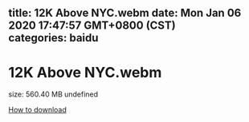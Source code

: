 
title: 12K Above NYC.webm
date: Mon Jan 06 2020 17:47:57 GMT+0800 (CST)    
categories: baidu
---

# 12K Above NYC.webm
size: 560.40 MB
 undefined
 

[How to download](https://bpcam.bemobtrk.com/go/2ceec3aa-1ca2-46d6-b9ff-aaa5c184517c?jno=1743)